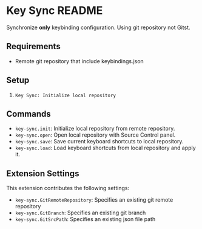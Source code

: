 # Key Sync README

Synchronize **only** keybinding configuration. Using git repository not Gitst.

## Requirements

- Remote git repository that include keybindings.json

## Setup

1. `Key Sync: Initialize local repository`


## Commands

- `key-sync.init`: Initialize local repository from remote repository.
- `key-sync.open`: Open local repository with Source Control panel.
- `key-sync.save`: Save current keyboard shortcuts to local repository.
- `key-sync.load`: Load keyboard shortcuts from local repository and apply it.

## Extension Settings

This extension contributes the following settings:

* `key-sync.GitRemoteRepository`: Specifies an existing git remote repository
* `key-sync.GitBranch`: Specifies an existing git branch
* `key-sync.GitSrcPath`: Specifies an existing json file path
